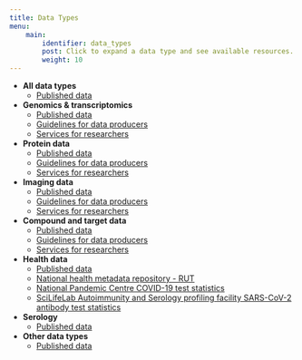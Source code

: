 ```yaml
---
title: Data Types
menu:
    main:
        identifier: data_types
        post: Click to expand a data type and see available resources.
        weight: 10
---
```


* **All data types**
    * [Published data](all/data/)
* **Genomics &amp; transcriptomics**
    * [Published data](genomics_transcriptomics/data/)
    * [Guidelines for data producers](genomics_transcriptomics/guidelines/)
    * [Services for researchers](genomics_transcriptomics/services/)
* **Protein data**
    * [Published data](protein_data/data/)
    * [Guidelines for data producers](protein_data/guidelines/)
    * [Services for researchers](protein_data/services/)
* **Imaging data**
    * [Published data](imaging_data/data/)
    * [Guidelines for data producers](imaging_data/guidelines/)
    * [Services for researchers](imaging_data/services/)
* **Compound and target data**
    * [Published data](compound_and_target_data/data/)
    * [Guidelines for data producers](compound_and_target_data/guidelines/)
    * [Services for researchers](compound_and_target_data/services/)
* **Health data**
    * [Published data](health_data/data/)
    * [National health metadata repository - RUT](health_data/rut/)
    * [National Pandemic Centre COVID-19 test statistics](health_data/npc-statistics)
    * [SciLifeLab Autoimmunity and Serology profiling facility SARS-CoV-2 antibody test statistics](health_data/serology-statistics)
* **Serology**
    * [Published data](serology/data/)
* **Other data types**
    * [Published data](other_data/data/)
